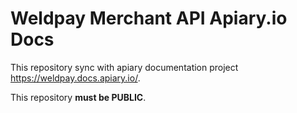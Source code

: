 # Weldpay Merchant API Apiary.io Docs

This repository sync with apiary documentation project <https://weldpay.docs.apiary.io/>.

This repository **must be PUBLIC**.
